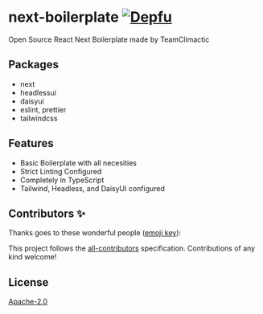 # next-boilerplate [![Depfu](https://badges.depfu.com/badges/9f665f8a5348f801836242c594a5ee0f/overview.svg)](https://depfu.com/github/TeamClimactic/next-boilerplate?project_id=24740)
Open Source React Next Boilerplate made by TeamClimactic

## Packages
- next
- headlessui
- daisyui
- eslint, prettier
- tailwindcss

## Features
- Basic Boilerplate with all necesities
- Strict Linting Configured
- Completely in TypeScript
- Tailwind, Headless, and DaisyUI configured

## Contributors ✨

Thanks goes to these wonderful people ([emoji key](https://allcontributors.org/docs/en/emoji-key)):

<!-- ALL-CONTRIBUTORS-LIST:START - Do not remove or modify this section -->
<!-- prettier-ignore-start -->
<!-- markdownlint-disable -->
<!-- markdownlint-restore -->
<!-- prettier-ignore-end -->
<!-- ALL-CONTRIBUTORS-LIST:END -->

This project follows the [all-contributors](https://github.com/all-contributors/all-contributors) specification. Contributions of any kind welcome!

## License
[Apache-2.0](https://github.com/TeamClimactic/template-boilerplate/blob/main/LICENSE)
